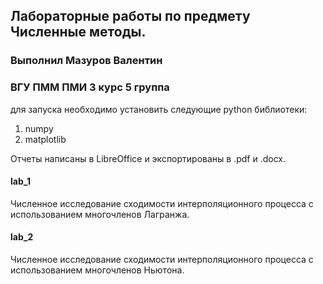 ## Лабораторные работы по предмету Численные методы.
### Выполнил Мазуров Валентин
### ВГУ ПММ ПМИ 3 курс 5 группа

для запуска необходимо установить следующие python библиотеки:
1. numpy
2. matplotlib

Отчеты написаны в LibreOffice и экспортированы в .pdf и .docx. 

#### lab_1
Численное исследование сходимости интерполяционного процесса с использованием многочленов Лагранжа.


#### lab_2
Численное исследование сходимости интерполяционного процесса с использованием многочленов Ньютона.
